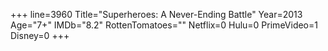 +++
line=3960
Title="Superheroes: A Never-Ending Battle"
Year=2013
Age="7+"
IMDb="8.2"
RottenTomatoes=""
Netflix=0
Hulu=0
PrimeVideo=1
Disney=0
+++


